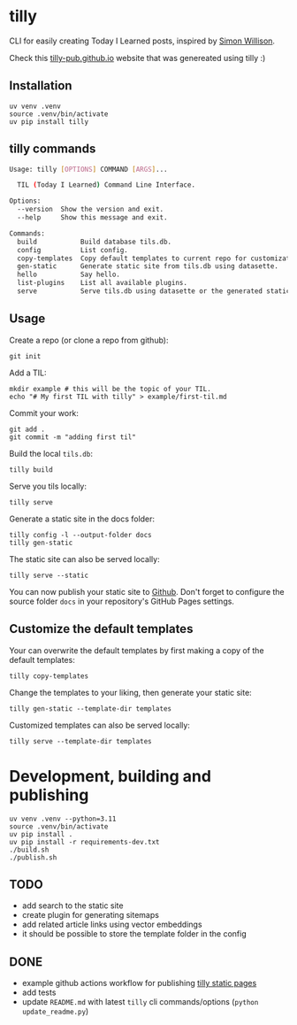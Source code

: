 # tilly

CLI for easily creating Today I Learned posts, inspired by [Simon Willison](https://til.simonwillison.net).

Check this [tilly-pub.github.io](https://tilly-pub.github.io) website that was genereated using tilly :)


## Installation

```
uv venv .venv
source .venv/bin/activate
uv pip install tilly
```

## tilly commands

<!-- cli-help starts -->
```bash
Usage: tilly [OPTIONS] COMMAND [ARGS]...

  TIL (Today I Learned) Command Line Interface.

Options:
  --version  Show the version and exit.
  --help     Show this message and exit.

Commands:
  build           Build database tils.db.
  config          List config.
  copy-templates  Copy default templates to current repo for customization.
  gen-static      Generate static site from tils.db using datasette.
  hello           Say hello.
  list-plugins    List all available plugins.
  serve           Serve tils.db using datasette or the generated static...
```
<!-- cli-help ends -->


## Usage

Create a repo (or clone a repo from github):

```
git init
```

Add a TIL:

```
mkdir example # this will be the topic of your TIL.
echo "# My first TIL with tilly" > example/first-til.md
```

Commit your work:

```
git add .
git commit -m "adding first til"
```

Build the local `tils.db`:

```
tilly build
```

Serve you tils locally:

```
tilly serve
```

Generate a static site in the docs folder:

```
tilly config -l --output-folder docs
tilly gen-static
```

The static site can also be served locally:

```
tilly serve --static
```

You can now publish your static site to [Github](https://pages.github.com).
Don't forget to configure the source folder `docs` in your repository's GitHub Pages settings.


## Customize the default templates

Your can overwrite the default templates by first making a copy of the default templates:

```
tilly copy-templates
```

Change the templates to your liking, then generate your static site:

```
tilly gen-static --template-dir templates
```

Customized templates can also be served locally:

```
tilly serve --template-dir templates
```




# Development, building and publishing


```
uv venv .venv --python=3.11
source .venv/bin/activate
uv pip install .
uv pip install -r requirements-dev.txt
./build.sh
./publish.sh
```

## TODO

- add search to the static site
- create plugin for generating sitemaps
- add related article links using vector embeddings
- it should be possible to store the template folder in the config

## DONE

- example github actions workflow for publishing [tilly static pages](https://tilly-pub.github.io/tilly/github-actions-workflow/)
- add tests
- update `README.md` with latest `tilly` cli commands/options (`python update_readme.py`)